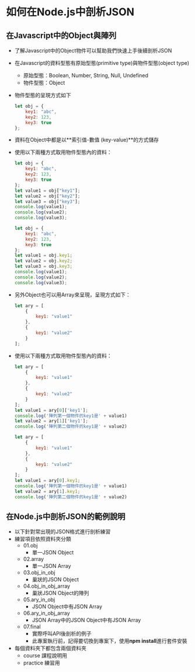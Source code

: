 # 如何在Node.js中剖析JSON
## 在Javascript中的Object與陣列

- 了解Javascript中的Object物件可以幫助我們快速上手後續剖析JSON

- 在Javascript的資料型態有原始型態(primitive type)與物件型態(object type)

  - 原始型態：Boolean, Number, String, Null, Undefined
  - 物件型態：Object

- 物件型態的呈現方式如下

  ```javascript
  let obj = {
      key1: "abc",
      key2: 123,
      key3: true
  };
  ```

  

- 資料在Object中都是以**索引值-數值 (key-value)**的方式儲存

- 使用以下兩種方式取用物件型態內的資料：

  ```javascript
  let obj = {
      key1: "abc",
      key2: 123,
      key3: true
  };
  let value1 = obj["key1"];
  let value2 = obj["key2"];
  let value3 = obj["key3"];
  console.log(value1);
  console.log(value2);
  console.log(value3);
  ```

  ```javascript
  let obj = {
      key1: "abc",
      key2: 123,
      key3: true
  };
  let value1 = obj.key1;
  let value2 = obj.key2;
  let value3 = obj.key3;
  console.log(value1);
  console.log(value2);
  console.log(value3);
  ```

  

- 另外Object也可以用Array來呈現，呈現方式如下：

  ```javascript
  let ary = [
      {
          key1: "value1"
      },
      {
          key1: "value2"
      }
  ];
  ```

  

- 使用以下兩種方式取用物件型態內的資料：

  ```javascript
  let ary = [
      {
          key1: "value1"
      },
      {
          key1: "value2"
      }
  ];
  let value1 = ary[0]['key1'];
  console.log('陣列第一個物件的key1是' + value1)
  let value2 = ary[1]['key1'];
  console.log('陣列第二個物件的key1是' + value2)
  ```

  ```javascript
  let ary = [
      {
          key1: "value1"
      },
      {
          key1: "value2"
      }
  ];
  let value1 = ary[0].key1;
  console.log('陣列第一個物件的key1是' + value1)
  let value2 = ary[1].key1;
  console.log('陣列第二個物件的key1是' + value2)
  ```

  

## 在Node.js中剖析JSON的範例說明

- 以下針對常出現的JSON格式進行剖析練習
- 練習項目依照資料夾分類
  - 01.obj
    - 單一JSON Object
  - 02.array
    - 單一JSON Array
  - 03.obj_in_obj
    - 巢狀的JSON Object
  - 04.obj_in_obj_array
    - 巢狀JSON Object的陣列
  - 05.ary_in_obj
    - JSON Object中有JSON Array
  - 06.ary_in_obj_array
    - JSON Array中的JSON Object中有JSON Array
  - 07.final
    - 實際呼叫API後剖析的例子
    - 此專案執行前，記得要切換到專案下，使用**npm install**進行套件安裝
- 每個資料夾下都包含兩個資料夾
  - course 課程說明用
  - practice 練習用